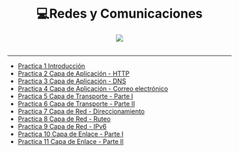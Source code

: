 
<h1 align="center"> 💻Redes y Comunicaciones </h1>
<div align="center">
<img src="https://media.giphy.com/media/f1UH5LwVuWucM/giphy.gif"/>
 </div>
<br>

---

- [Practica 1 Introducción]()
- [Practica 2 Capa de Aplicación - HTTP]()
- [Practica 3 Capa de Aplicación - DNS]()
- [Practica 4 Capa de Aplicación - Correo electrónico]()
- [Practica 5 Capa de Transporte - Parte I]()
- [Practica 6 Capa de Transporte - Parte II]()
- [Practica 7 Capa de Red - Direccionamiento]()
- [Practica 8 Capa de Red - Ruteo]()
- [Practica 9 Capa de Red - IPv6]()
- [Practica 10 Capa de Enlace - Parte I]()
- [Practica 11 Capa de Enlace - Parte II]()